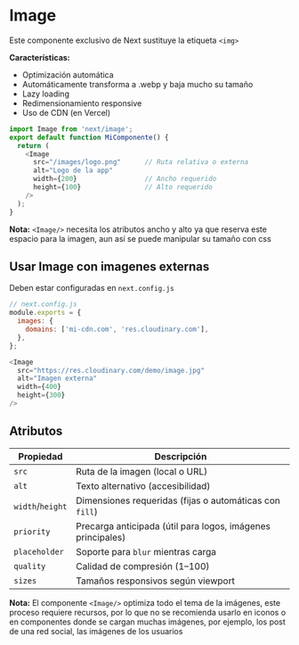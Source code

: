 # **Image**

Este componente exclusivo de Next sustituye la etiqueta `<img>`

**Características:**
- Optimización automática
- Automáticamente transforma a .webp y baja mucho su tamaño
- Lazy loading
- Redimensionamiento responsive    
- Uso de CDN (en Vercel)

```javascript
import Image from 'next/image';
export default function MiComponente() {
  return (
    <Image
      src="/images/logo.png"      // Ruta relativa o externa
      alt="Logo de la app"
      width={200}                 // Ancho requerido
      height={100}                // Alto requerido
    />
  );
}
```

**Nota:** `<Image/>` necesita los atributos ancho y alto ya que reserva este espacio para la imagen, aun así se puede manipular su tamaño con css 


## **Usar Image con imagenes externas**

Deben estar configuradas en `next.config.js`

```javascript
// next.config.js
module.exports = {
  images: {
    domains: ['mi-cdn.com', 'res.cloudinary.com'],
  },
};
```

```javascript
<Image
  src="https://res.cloudinary.com/demo/image.jpg"
  alt="Imagen externa"
  width={400}
  height={300}
/>
```


## **Atributos**

|Propiedad|Descripción|
|---|---|
|`src`|Ruta de la imagen (local o URL)|
|`alt`|Texto alternativo (accesibilidad)|
|`width`/`height`|Dimensiones requeridas (fijas o automáticas con `fill`)|
|`priority`|Precarga anticipada (útil para logos, imágenes principales)|
|`placeholder`|Soporte para `blur` mientras carga|
|`quality`|Calidad de compresión (1–100)|
|`sizes`|Tamaños responsivos según viewport|

**Nota:** El componente `<Image/>` optimiza todo el tema de la imágenes, este proceso requiere recursos, por lo que no se recomienda usarlo en iconos o en componentes donde se cargan muchas imágenes, por ejemplo, los post de una red social, las imágenes de los usuarios 